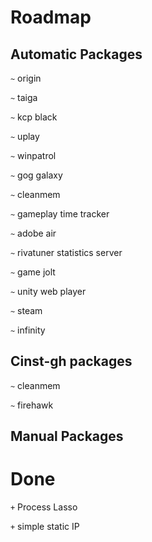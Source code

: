 # Roadmap

## Automatic Packages

`~` origin

`~` taiga

`~` kcp black

`~` uplay

`~` winpatrol

`~` gog galaxy

`~` cleanmem

`~` gameplay time tracker

`~` adobe air

`~` rivatuner statistics server

`~` game jolt

`~` unity web player

`~` steam

`~` infinity

## Cinst-gh packages

`~` cleanmem

`~` firehawk

## Manual Packages

# Done

`+` Process Lasso

`+` simple static IP